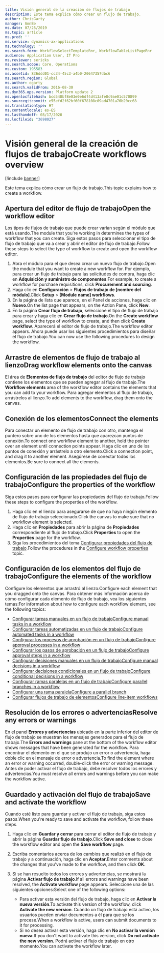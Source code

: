 ```yaml
---
title: Visión general de la creación de flujos de trabajo
description: Este tema explica cómo crear un flujo de trabajo.
author: ChrisGarty
manager: AnnBe
ms.date: 07/25/2019
ms.topic: article
ms.prod: ''
ms.service: dynamics-ax-applications
ms.technology: ''
ms.search.form: WorkflowSelectTemplateRnr, WorkflowTableListPageRnr
audience: Application User, IT Pro
ms.reviewer: sericks
ms.search.scope: Core, Operations
ms.custom: 195583
ms.assetid: 836ddd01-cc34-45c3-a4b0-20647357dbc6
ms.search.region: Global
ms.author: cgarty
ms.search.validFrom: 2016-08-30
ms.dyn365.ops.version: Platform update 2
ms.openlocfilehash: bcd548bf8e03e0e6df4d413afe8c9ae01c570899
ms.sourcegitcommit: e55efd2f62bf60f678108c09ad4701a76b20cc68
ms.translationtype: HT
ms.contentlocale: es-ES
ms.lasthandoff: 08/17/2020
ms.locfileid: "3698027"
---
```

# <a name="create-workflows-overview"></a><span data-ttu-id="fa51b-103">Visión general de la creación de flujos de trabajo</span><span class="sxs-lookup"><span data-stu-id="fa51b-103">Create workflows overview</span></span>

[!include [banner](../includes/banner.md)]

<span data-ttu-id="fa51b-104">Este tema explica cómo crear un flujo de trabajo.</span><span class="sxs-lookup"><span data-stu-id="fa51b-104">This topic explains how to create a workflow.</span></span>

## <a name="open-the-workflow-editor"></a><span data-ttu-id="fa51b-105">Apertura del editor de flujo de trabajo</span><span class="sxs-lookup"><span data-stu-id="fa51b-105">Open the workflow editor</span></span>

<span data-ttu-id="fa51b-106">Los tipos de flujos de trabajo que puede crear varían según el módulo que está usando.</span><span class="sxs-lookup"><span data-stu-id="fa51b-106">The module that you're working in determines the types of workflow that you can create.</span></span> <span data-ttu-id="fa51b-107">Siga estos pasos para seleccionar el tipo de flujo de trabajo que va a crear y abrir el editor de flujo de trabajo.</span><span class="sxs-lookup"><span data-stu-id="fa51b-107">Follow these steps to select the type of workflow to create and open the workflow editor.</span></span>

1. <span data-ttu-id="fa51b-108">Abra el módulo para el que desea crear un nuevo flujo de trabajo.</span><span class="sxs-lookup"><span data-stu-id="fa51b-108">Open the module that you want to create a new workflow for.</span></span> <span data-ttu-id="fa51b-109">Por ejemplo, para crear un flujo de trabajo para las solicitudes de compra, haga clic en **Adquisición y suministro de componentes**.</span><span class="sxs-lookup"><span data-stu-id="fa51b-109">For example, to create a workflow for purchase requisitions, click **Procurement and sourcing**.</span></span>
2. <span data-ttu-id="fa51b-110">Haga clic en **Configuración** &gt; **Flujos de trabajo de \[nombre del módulo\]**.</span><span class="sxs-lookup"><span data-stu-id="fa51b-110">Click **Setup** &gt; **\[Module name\] workflows**.</span></span>
3. <span data-ttu-id="fa51b-111">En la página de lista que aparece, en el Panel de acciones, haga clic en **Nuevo**.</span><span class="sxs-lookup"><span data-stu-id="fa51b-111">On the list page that appears, on the Action Pane, click **New**.</span></span>
4. <span data-ttu-id="fa51b-112">En la página **Crear flujo de trabajo**, seleccione el tipo de flujo de trabajo para crear y haga clic en **Crear flujo de trabajo**.</span><span class="sxs-lookup"><span data-stu-id="fa51b-112">On the **Create workflow** page, select the type of workflow to create, and then click **Create workflow**.</span></span> <span data-ttu-id="fa51b-113">Aparecerá el editor de flujo de trabajo.</span><span class="sxs-lookup"><span data-stu-id="fa51b-113">The workflow editor appears.</span></span> <span data-ttu-id="fa51b-114">Ahora puede usar los siguientes procedimientos para diseñar el flujo de trabajo.</span><span class="sxs-lookup"><span data-stu-id="fa51b-114">You can now use the following procedures to design the workflow.</span></span>

## <a name="drag-workflow-elements-onto-the-canvas"></a><span data-ttu-id="fa51b-115">Arrastre de elementos de flujo de trabajo al lienzo</span><span class="sxs-lookup"><span data-stu-id="fa51b-115">Drag workflow elements onto the canvas</span></span>

<span data-ttu-id="fa51b-116">El área de **Elementos de flujo de trabajo** del editor de flujo de trabajo contiene los elementos que se pueden agregar al flujo de trabajo.</span><span class="sxs-lookup"><span data-stu-id="fa51b-116">The **Workflow elements** area of the workflow editor contains the elements that you can add to your workflow.</span></span> <span data-ttu-id="fa51b-117">Para agregar elementos al flujo de trabajo, arrástrelos al lienzo.</span><span class="sxs-lookup"><span data-stu-id="fa51b-117">To add elements to the workflow, drag them onto the canvas.</span></span>

## <a name="connect-the-elements"></a><span data-ttu-id="fa51b-118">Conexión de los elementos</span><span class="sxs-lookup"><span data-stu-id="fa51b-118">Connect the elements</span></span>

<span data-ttu-id="fa51b-119">Para conectar un elemento de flujo de trabajo con otro, mantenga el puntero sobre uno de los elementos hasta que aparezcan puntos de conexión.</span><span class="sxs-lookup"><span data-stu-id="fa51b-119">To connect one workflow element to another, hold the pointer over an element until connection points appear.</span></span> <span data-ttu-id="fa51b-120">Haga clic en uno de los puntos de conexión y arrástrelo a otro elemento.</span><span class="sxs-lookup"><span data-stu-id="fa51b-120">Click a connection point, and drag it to another element.</span></span> <span data-ttu-id="fa51b-121">Asegúrese de conectar todos los elementos.</span><span class="sxs-lookup"><span data-stu-id="fa51b-121">Be sure to connect all the elements.</span></span>

## <a name="configure-the-properties-of-the-workflow"></a><span data-ttu-id="fa51b-122">Configuración de las propiedades del flujo de trabajo</span><span class="sxs-lookup"><span data-stu-id="fa51b-122">Configure the properties of the workflow</span></span>

<span data-ttu-id="fa51b-123">Siga estos pasos para configurar las propiedades del flujo de trabajo.</span><span class="sxs-lookup"><span data-stu-id="fa51b-123">Follow these steps to configure the properties of the workflow.</span></span>

1. <span data-ttu-id="fa51b-124">Haga clic en el lienzo para asegurarse de que no haya ningún elemento de flujo de trabajo seleccionado.</span><span class="sxs-lookup"><span data-stu-id="fa51b-124">Click the canvas to make sure that no workflow element is selected.</span></span>
2. <span data-ttu-id="fa51b-125">Haga clic en **Propiedades** para abrir la página de **Propiedades** correspondiente al flujo de trabajo.</span><span class="sxs-lookup"><span data-stu-id="fa51b-125">Click **Properties** to open the **Properties** page for the workflow.</span></span>
3. <span data-ttu-id="fa51b-126">Siga los procedimientos del tema [Configurar propiedades del flujo de trabajo](configure-workflow-properties.md).</span><span class="sxs-lookup"><span data-stu-id="fa51b-126">Follow the procedures in the [Configure workflow properties](configure-workflow-properties.md) topic.</span></span>

## <a name="configure-the-elements-of-the-workflow"></a><span data-ttu-id="fa51b-127">Configuración de los elementos del flujo de trabajo</span><span class="sxs-lookup"><span data-stu-id="fa51b-127">Configure the elements of the workflow</span></span>

<span data-ttu-id="fa51b-128">Configure los elementos que arrastró al lienzo.</span><span class="sxs-lookup"><span data-stu-id="fa51b-128">Configure each element that you dragged onto the canvas.</span></span> <span data-ttu-id="fa51b-129">Para obtener más información acerca de cómo configurar cada elemento de flujo de trabajo, vea los siguientes temas:</span><span class="sxs-lookup"><span data-stu-id="fa51b-129">For information about how to configure each workflow element, see the following topics:</span></span>

- [<span data-ttu-id="fa51b-130">Configurar tareas manuales en un flujo de trabajo</span><span class="sxs-lookup"><span data-stu-id="fa51b-130">Configure manual tasks in a workflow</span></span>](configure-manual-task-workflow.md)
- [<span data-ttu-id="fa51b-131">Configurar tareas automatizadas en un flujo de trabajo</span><span class="sxs-lookup"><span data-stu-id="fa51b-131">Configure automated tasks in a workflow</span></span>](configure-automated-task-workflow.md)
- [<span data-ttu-id="fa51b-132">Configurar los procesos de aprobación en un flujo de trabajo</span><span class="sxs-lookup"><span data-stu-id="fa51b-132">Configure approval processes in a workflow</span></span>](configure-approval-process-workflow.md)
- [<span data-ttu-id="fa51b-133">Configurar los pasos de aprobación en un flujo de trabajo</span><span class="sxs-lookup"><span data-stu-id="fa51b-133">Configure approval steps in a workflow</span></span>](configure-approval-step-workflow.md)
- [<span data-ttu-id="fa51b-134">Configurar decisiones manuales en un flujo de trabajo</span><span class="sxs-lookup"><span data-stu-id="fa51b-134">Configure manual decisions in a workflow</span></span>](configure-manual-decision-workflow.md)
- [<span data-ttu-id="fa51b-135">Configurar decisiones condicionales en un flujo de trabajo</span><span class="sxs-lookup"><span data-stu-id="fa51b-135">Configure conditional decisions in a workflow</span></span>](configure-conditional-decision-workflow.md)
- [<span data-ttu-id="fa51b-136">Configurar ramas paralelas en un flujo de trabajo</span><span class="sxs-lookup"><span data-stu-id="fa51b-136">Configure parallel branches in a workflow</span></span>](configure-parallel-activity-workflow.md)
- [<span data-ttu-id="fa51b-137">Configurar una rama paralela</span><span class="sxs-lookup"><span data-stu-id="fa51b-137">Configure a parallel branch</span></span>](configure-parallel-branch-workflow.md)
- [<span data-ttu-id="fa51b-138">Configurar flujos de trabajo de elementos</span><span class="sxs-lookup"><span data-stu-id="fa51b-138">Configure line-item workflows</span></span>](configure-line-item-workflow.md)

## <a name="resolve-any-errors-or-warnings"></a><span data-ttu-id="fa51b-139">Resolución de los errores o advertencias</span><span class="sxs-lookup"><span data-stu-id="fa51b-139">Resolve any errors or warnings</span></span>

<span data-ttu-id="fa51b-140">En el panel **Errores y advertencias** ubicado en la parte inferior del editor de flujo de trabajo se muestran los mensajes generados para el flujo de trabajo.</span><span class="sxs-lookup"><span data-stu-id="fa51b-140">The **Errors and warnings** pane at the bottom of the workflow editor shows messages that have been generated for the workflow.</span></span> <span data-ttu-id="fa51b-141">Para encontrar el elemento en el que se produjo un error o advertencia, haga doble clic en el mensaje de error o advertencia.</span><span class="sxs-lookup"><span data-stu-id="fa51b-141">To find the element where an error or warning occurred, double-click the error or warning message.</span></span> <span data-ttu-id="fa51b-142">Antes de poder activar el flujo de trabajo, debe resolver todos los errores y advertencias.</span><span class="sxs-lookup"><span data-stu-id="fa51b-142">You must resolve all errors and warnings before you can make the workflow active.</span></span>

## <a name="save-and-activate-the-workflow"></a><span data-ttu-id="fa51b-143">Guardado y activación del flujo de trabajo</span><span class="sxs-lookup"><span data-stu-id="fa51b-143">Save and activate the workflow</span></span>

<span data-ttu-id="fa51b-144">Cuando esté listo para guardar y activar el flujo de trabajo, siga estos pasos.</span><span class="sxs-lookup"><span data-stu-id="fa51b-144">When you're ready to save and activate the workflow, follow these steps.</span></span>

1. <span data-ttu-id="fa51b-145">Haga clic en **Guardar y cerrar** para cerrar el editor de flujo de trabajo y abrir la página **Guardar flujo de trabajo**.</span><span class="sxs-lookup"><span data-stu-id="fa51b-145">Click **Save and close** to close the workflow editor and open the **Save workflow** page.</span></span>
2. <span data-ttu-id="fa51b-146">Escriba comentarios acerca de los cambios que realizó en el flujo de trabajo y a continuación, haga clic en **Aceptar**.</span><span class="sxs-lookup"><span data-stu-id="fa51b-146">Enter comments about the changes that you've made to the workflow, and then click **OK**.</span></span>
3. <span data-ttu-id="fa51b-147">Si se han resuelto todos los errores y advertencias, se mostrará la página **Activar flujo de trabajo**.</span><span class="sxs-lookup"><span data-stu-id="fa51b-147">If all errors and warnings have been resolved, the **Activate workflow** page appears.</span></span> <span data-ttu-id="fa51b-148">Seleccione una de las siguientes opciones:</span><span class="sxs-lookup"><span data-stu-id="fa51b-148">Select one of the following options:</span></span>

    - <span data-ttu-id="fa51b-149">Para activar esta versión del flujo de trabajo, haga clic en **Activar la nueva versión**.</span><span class="sxs-lookup"><span data-stu-id="fa51b-149">To activate this version of the workflow, click **Activate the new version**.</span></span> <span data-ttu-id="fa51b-150">Cuando un flujo de trabajo está activo, los usuarios pueden enviar documentos a él para que se los procese.</span><span class="sxs-lookup"><span data-stu-id="fa51b-150">When a workflow is active, users can submit documents to it for processing.</span></span>
    - <span data-ttu-id="fa51b-151">Si no desea activar esta versión, haga clic en **No activar la versión nueva**.</span><span class="sxs-lookup"><span data-stu-id="fa51b-151">If you don't want to activate this version, click **Do not activate the new version**.</span></span> <span data-ttu-id="fa51b-152">Podrá activar el flujo de trabajo en otro momento.</span><span class="sxs-lookup"><span data-stu-id="fa51b-152">You can activate the workflow later.</span></span>
